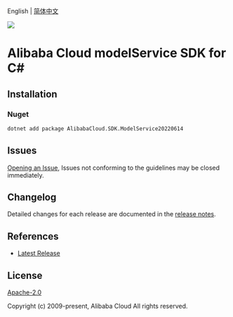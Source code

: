 English | [简体中文](README-CN.md)

![](https://aliyunsdk-pages.alicdn.com/icons/AlibabaCloud.svg)

# Alibaba Cloud modelService SDK for C#

## Installation

### Nuget

```bash
dotnet add package AlibabaCloud.SDK.ModelService20220614
```

## Issues

[Opening an Issue](https://github.com/aliyun/alibabacloud-csharp-sdk/issues/new), Issues not conforming to the guidelines may be closed immediately.

## Changelog

Detailed changes for each release are documented in the [release notes](./ChangeLog.md).

## References

* [Latest Release](https://github.com/aliyun/alibabacloud-csharp-sdk/)

## License

[Apache-2.0](http://www.apache.org/licenses/LICENSE-2.0)

Copyright (c) 2009-present, Alibaba Cloud All rights reserved.
